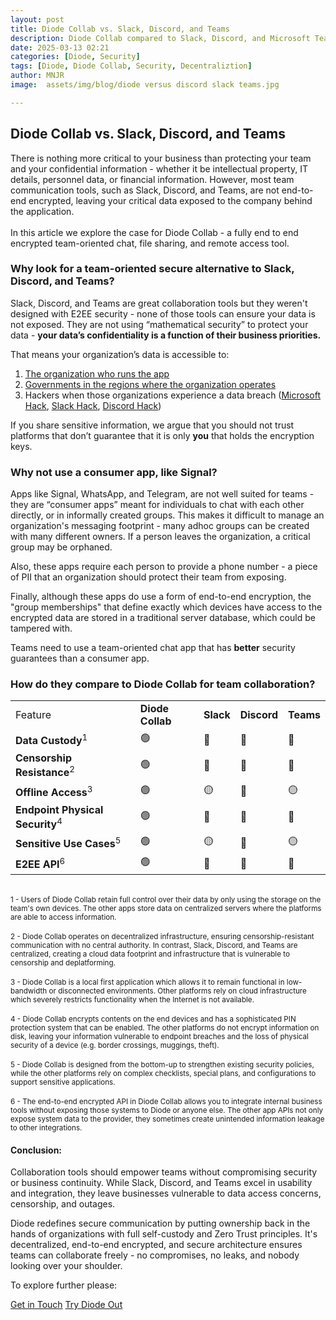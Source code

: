 ```yaml
---
layout: post
title: Diode Collab vs. Slack, Discord, and Teams
description: Diode Collab compared to Slack, Discord, and Microsoft Teams
date: 2025-03-13 02:21
categories: [Diode, Security]
tags: [Diode, Diode Collab, Security, Decentraliztion]
author: MNJR
image: 	assets/img/blog/diode versus discord slack teams.jpg

---
```


## Diode Collab vs. Slack, Discord, and Teams

There is nothing more critical to your business than protecting your team and your confidential information - whether it be intellectual property, IT details, personnel data, or financial information. However, most team communication tools, such as Slack, Discord, and Teams, are not end-to-end encrypted, leaving your critical data exposed to the company behind the application.
<br><br>
In this article we explore the case for Diode Collab - a fully end to end encrypted team-oriented chat, file sharing, and remote access tool.

### Why look for a team-oriented secure alternative to Slack, Discord, and Teams?

Slack, Discord, and Teams are great collaboration tools but they weren't designed with E2EE security - none of those tools can ensure your data is not exposed. They are not using “mathematical security” to protect your data - **your data’s confidentiality is a function of their business priorities.**

That means your organization’s data is accessible to:

1.  [The organization who runs the app](https://www.securemessagingapps.com/)
2.  [Governments in the regions where the organization operates](https://www.bbc.com/news/articles/cgj54eq4vejo)
3.  Hackers when those organizations experience a data breach ([Microsoft Hack](https://www.infosecurity-magazine.com/news/microsoft-failings-china/), [Slack Hack](https://www.salesforceben.com/unpacking-the-recent-slack-data-security-breach), [Discord Hack](https://www.yahoo.com/tech/almost-1-million-discord-users-214550087.html))


If you share sensitive information, we argue that you should not trust platforms that don’t guarantee that it is only **you** that holds the encryption keys.

### Why not use a consumer app, like Signal?

Apps like Signal, WhatsApp, and Telegram, are not well suited for teams - they are “consumer apps” meant for individuals to chat with each other directly, or in informally created groups. This makes it difficult to manage an organization's messaging footprint - many adhoc groups can be created with many different owners.  If a person leaves the organization, a critical group may be orphaned.

Also, these apps require each person to provide a phone number - a piece of PII that an organization should protect their team from exposing.  

Finally, although these apps do use a form of end-to-end encryption, the "group memberships" that define exactly which devices have access to the encrypted data are stored in a traditional server database, which could be tampered with.

Teams need to use a team-oriented chat app that has **better** security guarantees than a consumer app.

### How do they compare to Diode Collab for team collaboration?

<table><tbody>
  <tr>
    <td>Feature</td><td><strong>Diode Collab</strong></td><td><strong>Slack</strong></td><td><strong>Discord</strong></td><td><strong>Teams</strong></td>
  </tr>
  <tr>
    <td><strong>Data Custody</strong><sup>1</sup></td>
    <td>&#128994;</td> 
    <td>&#128308;</td>
    <td>&#128308;</td>
    <td>&#128308;</td>
  </tr>
  <tr>
    <td><strong>Censorship Resistance</strong><sup>2</sup></td>
    <td>&#128994;</td>
    <td>&#128308;</td>
    <td>&#128308;</td>
    <td>&#128308;</td>
  </tr>
  <tr>
    <td><strong>Offline Access</strong><sup>3</sup></td>
    <td>&#128994;</td>
    <td>&#128993;</td>
    <td>&#128308;</td>
    <td>&#128993;</td>
  </tr>
  <tr>
    <td><strong>Endpoint Physical Security</strong><sup>4</sup></td>
    <td>&#128994;</td>
    <td>&#128308;</td>
    <td>&#128308;</td>
    <td>&#128308;</td>
  </tr>
  <tr>
    <td><strong>Sensitive Use Cases</strong><sup>5</sup></td>
    <td>&#128994;</td>
    <td>&#128993;</td>
    <td>&#128308;</td>
    <td>&#128993;</td>
  </tr>
  <tr>
    <td><strong>E2EE API</strong><sup>6</sup></td>
    <td>&#128994;</td>
    <td>&#128308;</td>
    <td>&#128308;</td>
    <td>&#128308;</td>
  </tr>
</tbody></table>

<br>
<sup>1 - Users of Diode Collab retain full control over their data by only using the storage on the team's own devices.  The other apps store data on centralized servers where the platforms are able to access information. </sup>
<br>
<br>
<sup>2 - Diode Collab operates on decentralized infrastructure, ensuring censorship-resistant communication with no central authority. In contrast, Slack, Discord, and Teams are centralized, creating a cloud data footprint and infrastructure that is vulnerable to censorship and deplatforming. </sup> 
<br>
<br>
<sup>3 - Diode Collab is a local first application which allows it to remain functional in low-bandwidth or disconnected environments. Other platforms rely on cloud infrastructure which severely restricts functionality when the Internet is not available. </sup>
<br>
<br>
<sup>4 - Diode Collab encrypts contents on the end devices and has a sophisticated PIN protection system that can be enabled.  The other platforms do not encrypt information on disk, leaving your information vulnerable to endpoint breaches and the loss of physical security of a device (e.g. border crossings, muggings, theft). </sup>
<br>
<br>
<sup>5 - Diode Collab is designed from the bottom-up to strengthen existing security policies, while the other platforms rely on complex checklists, special plans, and configurations to support sensitive applications.</sup>
<br>
<br>
<sup>6 - The end-to-end encrypted API in Diode Collab allows you to integrate internal business tools without exposing those systems to Diode or anyone else.  The other app APIs not only expose system data to the provider, they sometimes create unintended information leakage to other integrations.</sup>

#### Conclusion:

Collaboration tools should empower teams without compromising security or business continuity. While Slack, Discord, and Teams excel in usability and integration, they leave businesses vulnerable to data access concerns, censorship, and outages.

Diode redefines secure communication by putting ownership back in the hands of organizations with full self-custody and Zero Trust principles. It's decentralized, end-to-end encrypted, and secure architecture ensures teams can collaborate freely - no compromises, no leaks, and nobody looking over your shoulder.

To explore further please:
<div class="story__buttons">
  <a href="{{"https://contactdiode.paperform.co"}}" class="btn" target="">Get in Touch</a>
  <a href="#download-app" class="btn popup-open" target="">Try Diode Out</a>
</div>
